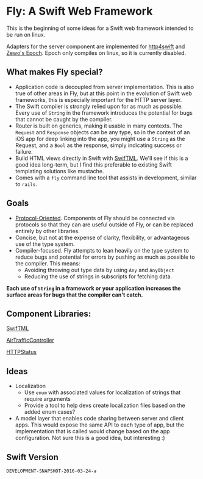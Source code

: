 # Fly: A Swift Web Framework

This is the beginning of some ideas for a Swift web framework intended to be run on linux.

Adapters for the server component are implemented for [http4swift](https://github.com/takebayashi/http4swift) and [Zewo's
Epoch](https://github.com/Zewo/Epoch). Epoch only compiles on linux, so it is currently disabled.

## What makes Fly special?

- Application code is decoupled from server implementation.
  This is also true of other areas in Fly, but at this point in the evolution of
  Swift web frameworks, this is especially important for the HTTP server layer.
- The Swift compiler is strongly relied upon for as much as possible. Every use of `String` in the framework
  introduces the potential for bugs that cannot be caught by the compiler.
- Router is built on generics, making it usable in many contexts. The `Request` and `Response` objects
  can be any type, so in the context of an iOS app for deep linking into the app,
  you might use a `String` as the Request, and a `Bool` as the response, simply indicating success or failure.
- Build HTML views directly in Swift with [SwifTML](https://github.com/zef/SwifTML). We'll see if this is a good idea long-term, but I find this preferable to
  existing Swift templating solutions like mustache.
- Comes with a `fly` command line tool that assists in development, similar to `rails`.


## Goals

- [Protocol-Oriented](https://developer.apple.com/videos/play/wwdc2015-408/). Components of Fly
  should be connected via protocols so that they can are useful outside of Fly, or can be replaced
  entirely by other libraries.
- Concise, but not at the expense of clarity, flexibility, or advantageous use of the type system.
- Compiler-focused. Fly attempts to lean heavily on the type system to reduce bugs and potential for
  errors by pushing as much as possible to the compiler. This means:
    - Avoiding throwing out type data by using `Any` and `AnyObject`
    - Reducing the use of strings in subscripts for fetching data.

**Each use of `String` in a framework or your application increases the surface areas for bugs
that the compiler can't catch.**

## Component Libraries:

[SwifTML](https://github.com/zef/SwifTML)

[AirTrafficController](https://github.com/zef/AirTrafficController)

[HTTPStatus](https://github.com/zef/HTTPStatus)


## Ideas

- Localization
  - Use `enum` with associated values for localization of strings that require arguments
  - Provide a tool to help devs create localization files based on the added enum cases?
- A model layer that enables code sharing between server and client apps. This would expose the same
  API to each type of app, but the implementation that is called would change based on the app
  configuration. Not sure this is a good idea, but interesting :)


## Swift Version

`DEVELOPMENT-SNAPSHOT-2016-03-24-a`

